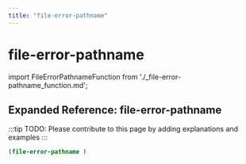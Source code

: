 ```yaml
---
title: "file-error-pathname"
---
```


# file-error-pathname

import FileErrorPathnameFunction from './_file-error-pathname_function.md';

<FileErrorPathnameFunction />

## Expanded Reference: file-error-pathname

:::tip
TODO: Please contribute to this page by adding explanations and examples
:::

```lisp
(file-error-pathname )
```
